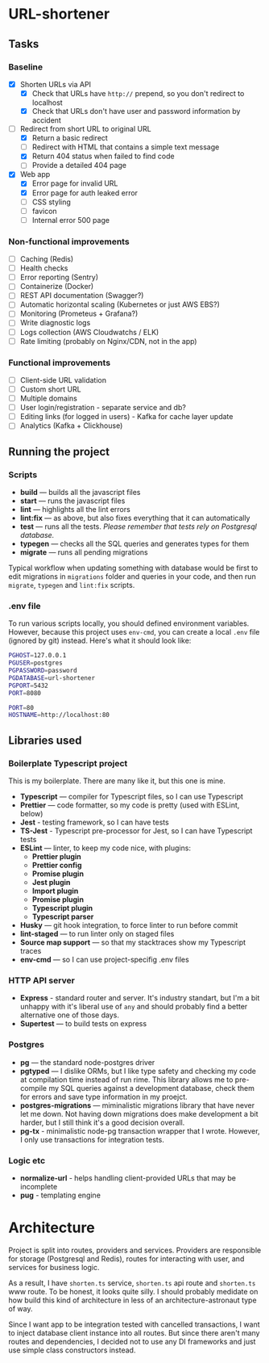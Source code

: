 # URL-shortener

## Tasks

### Baseline

* [x] Shorten URLs via API
  * [x] Check that URLs have `http://` prepend, so you don't redirect to localhost
  * [x] Check that URLs don't have user and password information by accident
* [ ] Redirect from short URL to original URL
  * [x] Return a basic redirect
  * [ ] Redirect with HTML that contains a simple text message
  * [x] Return 404 status when failed to find code
  * [ ] Provide a detailed 404 page
* [x] Web app
  * [x] Error page for invalid URL
  * [x] Error page for auth leaked error
  * [ ] CSS styling
  * [ ] favicon
  * [ ] Internal error 500 page

### Non-functional improvements

* [ ] Caching (Redis)
* [ ] Health checks
* [ ] Error reporting (Sentry)
* [ ] Containerize (Docker)
* [ ] REST API documentation (Swagger?)
* [ ] Automatic horizontal scaling (Kubernetes or just AWS EBS?)
* [ ] Monitoring (Prometeus + Grafana?)
* [ ] Write diagnostic logs
* [ ] Logs collection (AWS Cloudwatchs / ELK)
* [ ] Rate limiting (probably on Nginx/CDN, not in the app)

### Functional improvements

* [ ] Client-side URL validation
* [ ] Custom short URL
* [ ] Multiple domains
* [ ] User login/registration - separate service and db?
* [ ] Editing links (for logged in users) - Kafka for cache layer update
* [ ] Analytics (Kafka + Clickhouse)

## Running the project

### Scripts

* **build** — builds all the javascript files
* **start** — runs the javascript files
* **lint** — highlights all the lint errors
* **lint:fix** — as above, but also fixes everything that it can automatically
* **test** — runs all the tests. *Please remember that tests rely on Postgresql database.*
* **typegen** — checks all the SQL queries and generates types for them
* **migrate** — runs all pending migrations

Typical workflow when updating something with database would be first to edit migrations in `migrations` folder and queries in your code, and then run `migrate`, `typegen` and `lint:fix` scripts.

### .env file

To run various scripts locally, you should defined environment variables. However, because this project uses `env-cmd`, you can create a local `.env` file (ignored by git) instead. Here's what it should look like:

```bash
PGHOST=127.0.0.1
PGUSER=postgres
PGPASSWORD=password
PGDATABASE=url-shortener
PGPORT=5432
PORT=8080

PORT=80
HOSTNAME=http://localhost:80
```

## Libraries used

### Boilerplate Typescript project

This is my boilerplate. There are many like it, but this one is mine.

* **Typescript** — compiler for Typescript files, so I can use Typescript
* **Prettier** — code formatter, so my code is pretty (used with ESLint, below)
* **Jest** - testing framework, so I can have tests
* **TS-Jest** - Typescript pre-processor for Jest, so I can have Typescript tests
* **ESLint** — linter, to keep my code nice, with plugins:
  * **Prettier plugin**
  * **Prettier config**
  * **Promise plugin**
  * **Jest plugin**
  * **Import plugin**
  * **Promise plugin**
  * **Typescript plugin**
  * **Typescript parser**
* **Husky** — git hook integration, to force linter to run before commit
* **lint-staged** — to run linter only on staged files
* **Source map support** — so that my stacktraces show my Typescript traces
* **env-cmd** — so I can use project-specifig .env files

### HTTP API server

* **Express** - standard router and server. It's industry standart, but I'm a bit unhappy with it's liberal use of `any` and should probably find a better alternative one of those days.
* **Supertest** — to build tests on express

### Postgres

* **pg** — the standard node-postgres driver
* **pgtyped** — I dislike ORMs, but I like type safety and checking my code at compilation time instead of run rime. This library allows me to pre-compile my SQL queries against a development database, check them for errors and save type information in my proejct.
* **postgres-migrations** — miminalistic migrations library that have never let me down. Not having down migrations does make development a bit harder, but I still think it's a good decision overall.
* **pg-tx** - minimalistic node-pg transaction wrapper that I wrote. However, I only use transactions for integration tests.

### Logic etc

* **normalize-url** - helps handling client-provided URLs that may be incomplete
* **pug** - templating engine

# Architecture

Project is split into routes, providers and services. Providers are responsible for storage (Postgresql and Redis), routes for interacting with user, and services for business logic.

As a result, I have `shorten.ts` service, `shorten.ts` api route and `shorten.ts` www route. To be honest, it looks quite silly. I should probably medidate on how build this kind of architecture in less of an architecture-astronaut type of way.

Since I want app to be integration tested with cancelled transactions, I want to inject database client instance into all routes. But since there aren't many routes and dependencies, I decided not to use any DI frameworks and just use simple class constructors instead.
